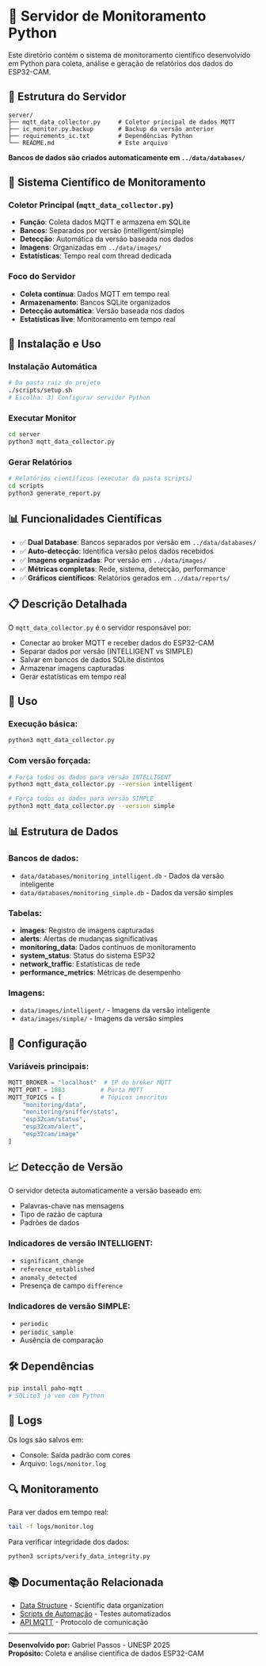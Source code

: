 # 🐍 Servidor de Monitoramento Python

Este diretório contém o sistema de monitoramento científico desenvolvido em Python para coleta, análise e geração de relatórios dos dados do ESP32-CAM.

## 📁 **Estrutura do Servidor**

```
server/
├── mqtt_data_collector.py     # Coletor principal de dados MQTT
├── ic_monitor.py.backup       # Backup da versão anterior
├── requirements_ic.txt        # Dependências Python
└── README.md                  # Este arquivo
```

**Bancos de dados são criados automaticamente em `../data/databases/`**

## 🔬 **Sistema Científico de Monitoramento**

### **Coletor Principal** (`mqtt_data_collector.py`)
- **Função**: Coleta dados MQTT e armazena em SQLite
- **Bancos**: Separados por versão (intelligent/simple)
- **Detecção**: Automática da versão baseada nos dados
- **Imagens**: Organizadas em `../data/images/`
- **Estatísticas**: Tempo real com thread dedicada

### **Foco do Servidor**
- **Coleta contínua**: Dados MQTT em tempo real
- **Armazenamento**: Bancos SQLite organizados
- **Detecção automática**: Versão baseada nos dados
- **Estatísticas live**: Monitoramento em tempo real

## 🚀 **Instalação e Uso**

### **Instalação Automática**
```bash
# Da pasta raiz do projeto
./scripts/setup.sh
# Escolha: 3) Configurar servidor Python
```

### **Executar Monitor**
```bash
cd server
python3 mqtt_data_collector.py
```

### **Gerar Relatórios**
```bash
# Relatórios científicos (executar da pasta scripts)
cd scripts
python3 generate_report.py
```

## 📊 **Funcionalidades Científicas**

- ✅ **Dual Database**: Bancos separados por versão em `../data/databases/`
- ✅ **Auto-detecção**: Identifica versão pelos dados recebidos
- ✅ **Imagens organizadas**: Por versão em `../data/images/`
- ✅ **Métricas completas**: Rede, sistema, detecção, performance
- ✅ **Gráficos científicos**: Relatórios gerados em `../data/reports/`

## 📋 **Descrição Detalhada**

O `mqtt_data_collector.py` é o servidor responsável por:
- Conectar ao broker MQTT e receber dados do ESP32-CAM
- Separar dados por versão (INTELLIGENT vs SIMPLE)
- Salvar em bancos de dados SQLite distintos
- Armazenar imagens capturadas
- Gerar estatísticas em tempo real

## 🚀 **Uso**

### Execução básica:
```bash
python3 mqtt_data_collector.py
```

### Com versão forçada:
```bash
# Força todos os dados para versão INTELLIGENT
python3 mqtt_data_collector.py --version intelligent

# Força todos os dados para versão SIMPLE
python3 mqtt_data_collector.py --version simple
```

## 📊 **Estrutura de Dados**

### Bancos de dados:
- `data/databases/monitoring_intelligent.db` - Dados da versão inteligente
- `data/databases/monitoring_simple.db` - Dados da versão simples

### Tabelas:
- **images**: Registro de imagens capturadas
- **alerts**: Alertas de mudanças significativas
- **monitoring_data**: Dados contínuos de monitoramento
- **system_status**: Status do sistema ESP32
- **network_traffic**: Estatísticas de rede
- **performance_metrics**: Métricas de desempenho

### Imagens:
- `data/images/intelligent/` - Imagens da versão inteligente
- `data/images/simple/` - Imagens da versão simples

## 🔧 **Configuração**

### Variáveis principais:
```python
MQTT_BROKER = "localhost"  # IP do broker MQTT
MQTT_PORT = 1883          # Porta MQTT
MQTT_TOPICS = [           # Tópicos inscritos
    "monitoring/data",
    "monitoring/sniffer/stats",
    "esp32cam/status",
    "esp32cam/alert",
    "esp32cam/image"
]
```

## 📈 **Detecção de Versão**

O servidor detecta automaticamente a versão baseado em:
- Palavras-chave nas mensagens
- Tipo de razão de captura
- Padrões de dados

### Indicadores de versão INTELLIGENT:
- `significant_change`
- `reference_established`
- `anomaly_detected`
- Presença de campo `difference`

### Indicadores de versão SIMPLE:
- `periodic`
- `periodic_sample`
- Ausência de comparação

## 🛠️ **Dependências**

```bash
pip install paho-mqtt
# SQLite3 já vem com Python
```

## 📝 **Logs**

Os logs são salvos em:
- Console: Saída padrão com cores
- Arquivo: `logs/monitor.log`

## 🔍 **Monitoramento**

Para ver dados em tempo real:
```bash
tail -f logs/monitor.log
```

Para verificar integridade dos dados:
```bash
python3 scripts/verify_data_integrity.py
```
 
## 📚 **Documentação Relacionada**

- [Data Structure](../data/README.md) - Scientific data organization
- [Scripts de Automação](../scripts/README.md) - Testes automatizados
- [API MQTT](../docs/mqtt_api.md) - Protocolo de comunicação

---

**Desenvolvido por:** Gabriel Passos - UNESP 2025  
**Propósito:** Coleta e análise científica de dados ESP32-CAM 